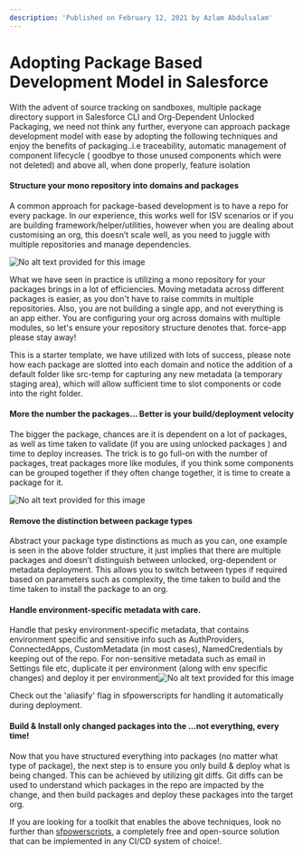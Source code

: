 ```yaml
---
description: 'Published on February 12, 2021 by Azlam Abdulsalam'
---
```


# Adopting Package Based Development Model in Salesforce

With the advent of source tracking on sandboxes, multiple package directory support in Salesforce CLI and Org-Dependent Unlocked Packaging, we need not think any further, everyone can approach package development model with ease by adopting the following techniques and enjoy the benefits of packaging..i.e traceability, automatic management of component lifecycle \( goodbye to those unused components which were not deleted\) and above all, when done properly, feature isolation

#### **Structure your mono repository into domains and packages**

A common approach for package-based development is to have a repo for every package. In our experience, this works well for ISV scenarios or if you are building framework/helper/utilities, however when you are dealing about customising an org, this doesn’t scale well, as you need to juggle with multiple repositories and manage dependencies.

![No alt text provided for this image](https://media-exp1.licdn.com/dms/image/C5612AQEzkGPfhUeFnQ/article-inline_image-shrink_1000_1488/0/1613101034143?e=1619654400&v=beta&t=GMmbMHUpCUin6ZsKIL0q26wp7sw05SA9w71MxPrqLmw)

What we have seen in practice is utilizing a mono repository for your packages brings in a lot of efficiencies. Moving metadata across different packages is easier, as you don't have to raise commits in multiple repositories. Also, you are not building a single app, and not everything is an app either. You are configuring your org across domains with multiple modules, so let's ensure your repository structure denotes that. force-app please stay away!

This is a starter template, we have utilized with lots of success, please note how each package are slotted into each domain and notice the addition of a default folder like src-temp for capturing any new metadata \(a temporary staging area\), which will allow sufficient time to slot components or code into the right folder.

#### More the number the packages... Better is your build/deployment velocity

The bigger the package, chances are it is dependent on a lot of packages, as well as time taken to validate \(if you are using unlocked packages \) and time to deploy increases. The trick is to go full-on with the number of packages, treat packages more like modules, if you think some components can be grouped together if they often change together, it is time to create a package for it.

![No alt text provided for this image](https://media-exp1.licdn.com/dms/image/C5612AQFeTVfWqGkD9g/article-inline_image-shrink_1500_2232/0/1613269856332?e=1619654400&v=beta&t=QjzhV8ciBYCf8DEbO_qTKFGhZ5P_6cBj5gfFbB9kpAg)

#### Remove the distinction between package types

Abstract your package type distinctions as much as you can, one example is seen in the above folder structure, it just implies that there are multiple packages and doesn’t distinguish between unlocked, org-dependent or metadata deployment. This allows you to switch between types if required based on parameters such as complexity, the time taken to build and the time taken to install the package to an org.

#### Handle environment-specific metadata with care.

 Handle that pesky environment-specific metadata, that contains environment specific and sensitive info such as AuthProviders, ConnectedApps, CustomMetadata \(in most cases\), NamedCredentials by keeping out of the repo. For non-sensitive metadata such as email in Settings file etc, duplicate it per environment \(along with env specific changes\) and deploy it per environment![No alt text provided for this image](https://media-exp1.licdn.com/dms/image/C5612AQHdEnMdosJk2w/article-inline_image-shrink_1000_1488/0/1613101463442?e=1619654400&v=beta&t=kAlsv5XPFpB-6lu3WEbUy9RNr3jXOLBVfbhqHfQvhyM)

Check out the 'aliasify' flag in sfpowerscripts for handling it automatically during deployment. 

#### Build & Install only changed packages into the …not everything, every time!

  Now that you have structured everything into packages \(no matter what type of package\), the next step is to ensure you only build & deploy what is being changed. This can be achieved by utilizing git diffs. Git diffs can be used to understand which packages in the repo are impacted by the change, and then build packages and deploy these packages into the target org.

If you are looking for a toolkit that enables the above techniques, look no further than [sfpowerscripts](https://dxatscale.gitbook.io/sfpowerscripts/), a completely free and open-source solution that can be implemented in any CI/CD system of choice!. 

